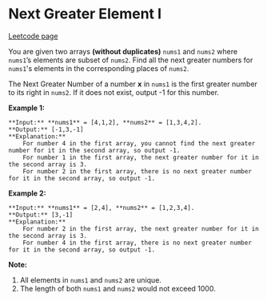 # Next Greater Element I
[Leetcode page](https://leetcode.com/problems/next-greater-element-i/description)

You are given two arrays **(without duplicates)** `nums1` and `nums2` where
`nums1`’s elements are subset of `nums2`. Find all the next greater numbers
for `nums1`'s elements in the corresponding places of `nums2`.

The Next Greater Number of a number **x** in `nums1` is the first greater
number to its right in `nums2`. If it does not exist, output -1 for this
number.

**Example 1:**  

    
    
    **Input:** **nums1** = [4,1,2], **nums2** = [1,3,4,2].
    **Output:** [-1,3,-1]
    **Explanation:**
        For number 4 in the first array, you cannot find the next greater number for it in the second array, so output -1.
        For number 1 in the first array, the next greater number for it in the second array is 3.
        For number 2 in the first array, there is no next greater number for it in the second array, so output -1.
    

**Example 2:**  

    
    
    **Input:** **nums1** = [2,4], **nums2** = [1,2,3,4].
    **Output:** [3,-1]
    **Explanation:**
        For number 2 in the first array, the next greater number for it in the second array is 3.
        For number 4 in the first array, there is no next greater number for it in the second array, so output -1.
    

**Note:**  

  1. All elements in `nums1` and `nums2` are unique.
  2. The length of both `nums1` and `nums2` would not exceed 1000.

